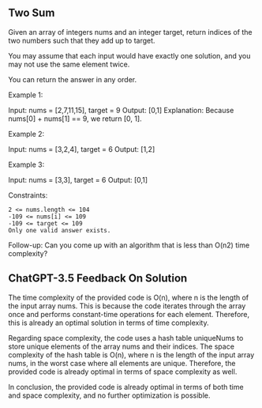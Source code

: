 ## Two Sum

Given an array of integers nums and an integer target, return indices of the two numbers such that they add up to target.

You may assume that each input would have exactly one solution, and you may not use the same element twice.

You can return the answer in any order.

 

Example 1:

Input: nums = [2,7,11,15], target = 9
Output: [0,1]
Explanation: Because nums[0] + nums[1] == 9, we return [0, 1].

Example 2:

Input: nums = [3,2,4], target = 6
Output: [1,2]

Example 3:

Input: nums = [3,3], target = 6
Output: [0,1]

 

Constraints:

    2 <= nums.length <= 104
    -109 <= nums[i] <= 109
    -109 <= target <= 109
    Only one valid answer exists.

 
Follow-up: Can you come up with an algorithm that is less than O(n2) time complexity?

## ChatGPT-3.5 Feedback On Solution

The time complexity of the provided code is O(n), where n is the length of the input array nums. This is because the code iterates through the array once and performs constant-time operations for each element. Therefore, this is already an optimal solution in terms of time complexity.

Regarding space complexity, the code uses a hash table uniqueNums to store unique elements of the array nums and their indices. The space complexity of the hash table is O(n), where n is the length of the input array nums, in the worst case where all elements are unique. Therefore, the provided code is already optimal in terms of space complexity as well.

In conclusion, the provided code is already optimal in terms of both time and space complexity, and no further optimization is possible.
